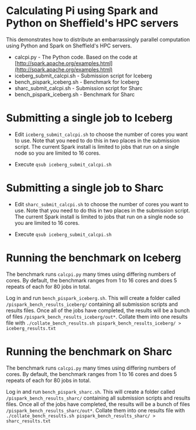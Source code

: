 # Calculating Pi using Spark and Python on Sheffield's HPC servers

This demonstrates how to distribute an embarrassingly parallel computation using Python and Spark on Sheffield's HPC servers.

* calcpi.py - The Python code. Based on the code at [http://spark.apache.org/examples.html](http://spark.apache.org/examples.html)
* iceberg_submit_calcpi.sh - Submission script for Iceberg
* bench_pispark_iceberg.sh - Benchmark for Iceberg
* sharc_submit_calcpi.sh - Submission script for Sharc
* bench_pispark_iceberg.sh - Benchmark for Sharc

# Submitting a single job to Iceberg

* Edit `iceberg_submit_calcpi.sh` to choose the number of cores you want to use. Note that you need to do this in two places in the submission script. The current Spark install is limited to jobs that run on a single node so you are limited to 16 cores.

* Execute `qsub iceberg_submit_calcpi.sh`

# Submitting a single job to Sharc

* Edit `sharc_submit_calcpi.sh` to choose the number of cores you want to use. Note that you need to do this in two places in the submission script. The current Spark install is limited to jobs that run on a single node so you are limited to 16 cores.

* Execute `qsub iceberg_submit_calcpi.sh`

# Running the benchmark on Iceberg

The benchmark runs `calcpi.py` many times using differing numbers of cores. 
By default, the benchmark ranges from 1 to 16 cores and does 5 repeats of each for 80 jobs in total.

Log in and run `bench_pispark_iceberg.sh`.
This will create a folder called `/pispark_bench_results_iceberg/` containing all submission scripts and results files.
Once all of the jobs have completed, the results will be a bunch of files `/pispark_bench_results_iceberg/out*`.
Collate them into one results file with `./collate_bench_results.sh pispark_bench_results_iceberg/ > iceberg_results.txt`

# Running the benchmark on Sharc

The benchmark runs `calcpi.py` many times using differing numbers of cores.
By default, the benchmark ranges from 1 to 16 cores and does 5 repeats of each for 80 jobs in total.

Log in and run `bench_pispark_sharc.sh`.
This will create a folder called `/pispark_bench_results_sharc/` containing all submission scripts and results files.
Once all of the jobs have completed, the results will be a bunch of files `/pispark_bench_results_sharc/out*`.
Collate them into one results file with `./collate_bench_results.sh pispark_bench_results_sharc/ > sharc_results.txt`
